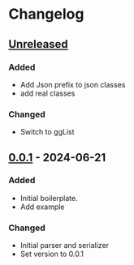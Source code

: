 # Changelog

## [Unreleased]

### Added

- Add Json prefix to json classes
- add real classes

### Changed

- Switch to ggList

## [0.0.1] - 2024-06-21

### Added

- Initial boilerplate.
- Add example

### Changed

- Initial parser and serializer
- Set version to 0.0.1

[Unreleased]: https://github.com/inlavigo/gg_gltf/compare/0.0.1...HEAD
[0.0.1]: https://github.com/inlavigo/gg_gltf/tag/%tag
